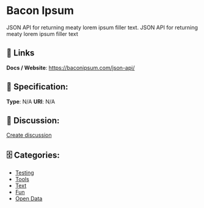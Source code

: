 # Bacon Ipsum


JSON API for returning meaty lorem ipsum filler text. JSON API for returning meaty lorem ipsum filler text

##  🔗 Links
**Docs / Website**: https://baconipsum.com/json-api/

## 🧬 Specification:
**Type**:  N/A 
**URI**:  N/A 

## 💬 Discussion:
[Create discussion](https://github.com/apis-list/apis-list/discussions/new)

## 🗄️ Categories:
- [Testing](https://github.com/apis-list/apis-list#testing)
- [Tools](https://github.com/apis-list/apis-list#tools)
- [Text](https://github.com/apis-list/apis-list#text)
- [Fun](https://github.com/apis-list/apis-list#fun)
- [Open Data](https://github.com/apis-list/apis-list#open-data)



